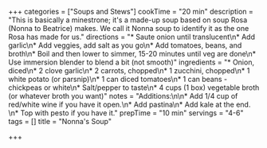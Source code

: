 +++
categories = ["Soups and Stews"]
cookTime = "20 min"
description = "This is basically a minestrone; it's a made-up soup based on soup Rosa (Nonna to Beatrice) makes. We call it Nonna soup to identify it as the one Rosa has made for us."
directions = "* Saute onion until translucent\n* Add garlic\n* Add veggies, add salt as you go\n* Add tomatoes, beans, and broth\n* Boil and then lower to simmer, 15-20 minutes until veg are done\n* Use immersion blender to blend a bit (not smooth)"
ingredients = "* Onion, diced\n* 2 clove garlic\n* 2 carrots, chopped\n* 1 zucchini, chopped\n* 1 white potato (or parsnip)\n* 1 can diced tomatoes\n* 1 can beans - chickpeas or white\n* Salt/pepper to taste\n* 4 cups (1 box) vegetable broth (or whatever broth you want)"
notes = "Additions:\n\n* Add 1/4 cup of red/white wine if you have it open.\n* Add pastina\n* Add kale at the end. \n* Top with pesto if you have it."
prepTime = "10 min"
servings = "4-6"
tags = []
title = "Nonna's Soup"

+++
